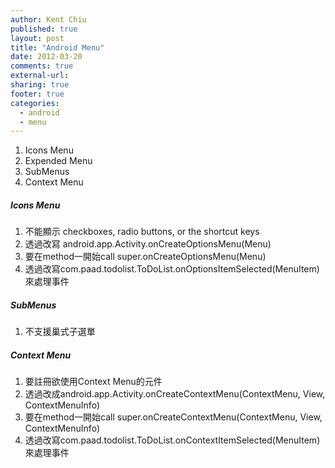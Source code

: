 ```yaml
---
author: Kent Chiu
published: true
layout: post
title: "Android Menu"
date: 2012-03-20
comments: true
external-url:
sharing: true
footer: true
categories:
  - android
  - menu
---
```





1.  Icons Menu
2.  Expended Menu
3.  SubMenus
4.  Context Menu

##### Icons Menu

1.  不能顯示 checkboxes, radio buttons, or the shortcut keys
2.  透過改寫 android.app.Activity.onCreateOptionsMenu(Menu)
3.  要在method一開始call super.onCreateOptionsMenu(Menu)
4.  透過改寫com.paad.todolist.ToDoList.onOptionsItemSelected(MenuItem)來處理事件

##### SubMenus

1.  不支援巢式子選單

##### Context Menu

1.  要註冊欲使用Context Menu的元件
2.  透過改成android.app.Activity.onCreateContextMenu(ContextMenu, View,
    ContextMenuInfo)
3.  要在method一開始call super.onCreateContextMenu(ContextMenu, View,
    ContextMenuInfo)
4.  透過改寫com.paad.todolist.ToDoList.onContextItemSelected(MenuItem)來處理事件

